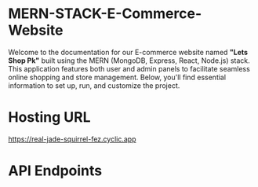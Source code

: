 # MERN-STACK-E-Commerce-Website
<p>Welcome to the documentation for our E-commerce website named <b>"Lets Shop Pk"</b> built using the MERN (MongoDB, Express, React, Node.js) stack. This application features both user and admin panels to facilitate seamless online shopping and store management. Below, you'll find essential information to set up, run, and customize the project.</p>
 
 # Hosting URL
 https://real-jade-squirrel-fez.cyclic.app

# API Endpoints
